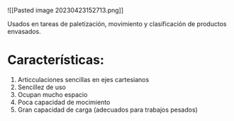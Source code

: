 ![[Pasted image 20230423152713.png]]

Usados en tareas de paletización, movimiento y clasificación de productos envasados.

# Características:
1. Articculaciones sencillas en ejes cartesianos
2. Sencillez de uso
3. Ocupan mucho espacio
4. Poca capacidad de mocimiento
5. Gran capacidad de carga (adecuados para trabajos pesados)
